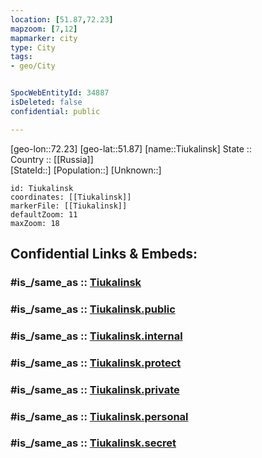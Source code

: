 ```yaml
---
location: [51.87,72.23] 
mapzoom: [7,12] 
mapmarker: city 
type: City
tags:
- geo/City


SpocWebEntityId: 34887
isDeleted: false
confidential: public

---
```

[geo-lon::72.23] 
[geo-lat::51.87] 
[name::Tiukalinsk] 
State ::  
Country :: [[Russia]]  
[StateId::] 
[Population::] 
[Unknown::] 


```leaflet
id: Tiukalinsk
coordinates: [[Tiukalinsk]] 
markerFile: [[Tiukalinsk]] 
defaultZoom: 11 
maxZoom: 18
```


## Confidential Links & Embeds: 

### #is_/same_as :: [Tiukalinsk](/_Standards/Earth/Continent/Asia/Asia~Central/Kazakhstan/Counties/Aqmola/City/Tiukalinsk.md) 

### #is_/same_as :: [Tiukalinsk.public](/_public/Earth/Continent/Asia/Asia~Central/Kazakhstan/Counties/Aqmola/City/Tiukalinsk.public.md) 

### #is_/same_as :: [Tiukalinsk.internal](/_internal/Earth/Continent/Asia/Asia~Central/Kazakhstan/Counties/Aqmola/City/Tiukalinsk.internal.md) 

### #is_/same_as :: [Tiukalinsk.protect](/_protect/Earth/Continent/Asia/Asia~Central/Kazakhstan/Counties/Aqmola/City/Tiukalinsk.protect.md) 

### #is_/same_as :: [Tiukalinsk.private](/_private/Earth/Continent/Asia/Asia~Central/Kazakhstan/Counties/Aqmola/City/Tiukalinsk.private.md) 

### #is_/same_as :: [Tiukalinsk.personal](/_personal/Earth/Continent/Asia/Asia~Central/Kazakhstan/Counties/Aqmola/City/Tiukalinsk.personal.md) 

### #is_/same_as :: [Tiukalinsk.secret](/_secret/Earth/Continent/Asia/Asia~Central/Kazakhstan/Counties/Aqmola/City/Tiukalinsk.secret.md)

